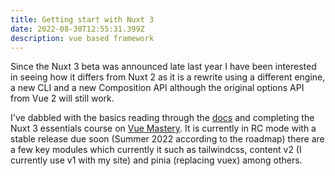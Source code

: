 ```yaml
---
title: Getting start with Nuxt 3
date: 2022-08-30T12:55:31.399Z
description: vue based framework
---
```

Since the Nuxt 3 beta was announced late last year I have been interested in seeing how it differs from Nuxt 2 as it is a rewrite using a different engine, a new CLI and a new Composition API although the original options API from Vue 2 will still work.

I've dabbled with the basics reading through the [docs](https://v3.nuxtjs.org/getting-started/quick-start) and completing the Nuxt 3 essentials course on [Vue Mastery](https://vuemastery.com). It is currently in RC mode with a stable release due soon (Summer 2022 according to the roadmap) there are a few key modules which currently it such as tailwindcss, content v2 (I currently use v1 with my site) and pinia (replacing vuex) among others.